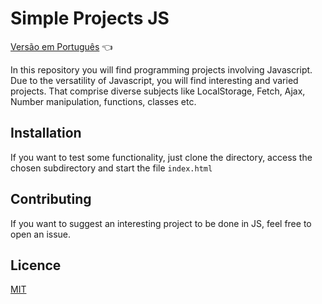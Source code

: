 # Simple Projects JS

<a href="https://github.com/ItaloPussi/simpleProjectsJS/blob/master/readme.pt.md">Versão em Português</a> 👈

In this repository you will find programming projects involving Javascript. Due to the versatility of Javascript, you will find interesting and varied projects. That comprise diverse subjects like LocalStorage, Fetch, Ajax, Number manipulation, functions, classes etc.

## Installation

If you want to test some functionality, just clone the directory, access the chosen subdirectory and start the file ```index.html```

## Contributing

If you want to suggest an interesting project to be done in JS, feel free to open an issue.

## Licence
[MIT](https://choosealicense.com/licenses/mit/)

